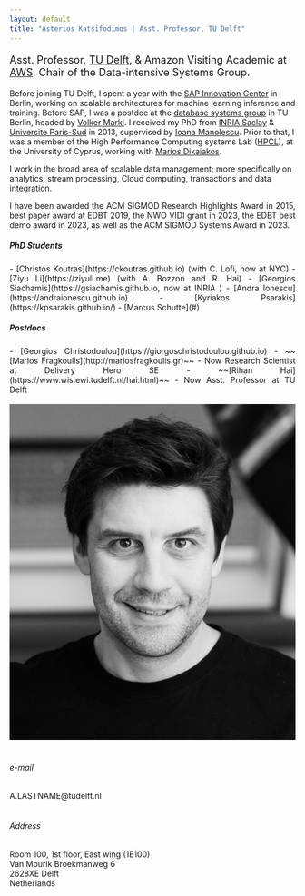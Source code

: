 ```yaml
---
layout: default
title: "Asterios Katsifodimos | Asst. Professor, TU Delft"
---
```


<!-- - - - - - - - - - - - - - - - -->


<div id="top" class="row">
<div class="col-sm-8">
<!-- <h3> Asterios Katsifodimos </h3> -->

<p class="lead" style="font-size: 130%">
Asst. Professor, <a href="http://www.tudelft.nl/">TU Delft</a>, &amp; Amazon Visiting Academic at <a href="https://aws.amazon.com"> AWS</a>. Chair of the Data-intensive Systems Group.
</p>

<p style="text-align: justify;">

Before joining TU Delft, I spent a year with the <a href="https://icn.sap.com">SAP Innovation Center</a> in Berlin, working on scalable architectures for machine learning inference and training. Before SAP, I was a postdoc at the <a href="http://www.dima.tu-berlin.de/menue/database_systems_and_information_management_group/?no_cache=1">database systems group</a> in TU Berlin, headed by <a href="https://www.dima.tu-berlin.de/menue/staff/volker_markl/">Volker Markl</a>. I received my PhD from <a href="http://www.inria.fr/saclay/">INRIA Saclay</a> &amp; <a href="http://www.u-psud.fr" >Universite Paris-Sud</a> in 2013, supervised by <a href="http://www-rocq.inria.fr/~manolesc/">Ioana Manolescu</a>. Prior to that, I was a member of the High Performance Computing systems Lab (<a href="http://grid.ucy.ac.cy">HPCL</a>), at the University of Cyprus, working with <a href="http://www.cs.ucy.ac.cy/~mdd/">Marios Dikaiakos</a>.
</p>

<p>
I work in the broad area of scalable data management; more specifically on analytics, stream processing, Cloud computing, transactions and data integration. 
</p>

<p style="text-align: justify;">
I have been awarded the ACM SIGMOD Research Highlights Award in 2015, best paper award at EDBT 2019, the NWO VIDI grant in 2023, the EDBT best demo award in 2023, as well as the ACM SIGMOD Systems Award in 2023.</p>


<!-- <div class="alert alert-warning" role="alert" markdown="1">
  I am searching for motivated **postdocs and PhD students** for <a href="https://www.youtube.com/watch?v=jMmEDPGeh0w">this project</a>. Drop me an email if you are interested! 
</div>  -->




<div style="text-align: justify;" class="col-sm-12">
<h5>PhD Students</h5>
<section markdown="1">
- [Christos Koutras](https://ckoutras.github.io) (with C. Lofi, now at NYC)
- [Ziyu Li](https://ziyuli.me) (with A. Bozzon and R. Hai)
- [Georgios Siachamis](https://gsiachamis.github.io, now at INRIA )
- [Andra Ionescu](https://andraionescu.github.io)
- [Kyriakos Psarakis](https://kpsarakis.github.io/)
- [Marcus Schutte](#)
</section>

<h5>Postdocs</h5>
<section markdown="1">
- [Georgios Christodoulou](https://giorgoschristodoulou.github.io)
- ~~[Marios Fragkoulis](http://mariosfragkoulis.gr)~~ - Now Research Scientist at Delivery Hero SE
- ~~[Rihan Hai](https://www.wis.ewi.tudelft.nl/hai.html)~~ - Now Asst. Professor at TU Delft
</section>

</div>

</div>

<div class="col-md-4">
<br/>
      <img src="assets/asterios.katsifodimos.jpg" class="img-thumbnail" alt="Asterios Kαtsifodimos - Αστέριος Κατσιφοδήμος">
<br/><br/>
<!-- <div class="col-sm-3"> -->
<h6> <span class="fa fa-envelope"></span> e-mail</h6>
A.LASTNAME@tudelft.nl
<br/><br/>
<h6> <span class="fa fa-map-marker"></span> Address</h6>
Room 100, 1st floor, East wing (1E100)<br/>
Van Mourik Broekmanweg 6<br/>
2628XE Delft<br/>
Netherlands

</div>

</div>


<!-- - - - - - - - - - - - - - - - -->
<!-- <div class="row-fluid">
    <div id="news" class="row">
    <div style="text-align: justify;" class="col-sm-8">
<h5>News</h5>

<section markdown="1">
- May 2023: Together with the Apache Flink team, we were awarded the <a href="https://sigmod.org/2023-sigmod-systems-award/">ACM SIGMOD Systems Award</a> 2023! 
- May 2023: Together with the Apache Flink team, we were awarded the <a href="https://sigmod.org/2023-sigmod-systems-award/">ACM SIGMOD Systems Award</a> 2023! 
- April 2023: We won the best paper award at EDBT 2023. 
- June 2022: I was awarded the VIDI grant (800K) from NWO! The funding will allow me to build a transactional actor-like Cloud programming model on top of dataflow systems!
- June 2022: I was promoted to Associate Professor. 
- October 2021: I have prepared a <a href="https://www.youtube.com/watch?v=jMmEDPGeh0w">video</a> for this year's Flink Forward. I pretty much describe what I am up to in the last couple of years.
- August 2021: <a href="https://delftdata.github.io/valentine">Valentine</a> was presented in this year's ICDE 2021 and demoed in VLDB 2021. 
- June 2021: We received the best <a href="https://dl.acm.org/doi/10.1145/3465480.3466920">paper</a> award in <a href="https://2021.debs.org">ACM DEBS 2021</a>, for our work on <a href="https://github.com/delftdata/flink-statefun-transactions">implementing</a> implementing transactions on Flink's Statefun. 
- March 2021: <a href="assets/publications/clonos-sigmod2021.pdf">Clonos</a>, a fault-tolerance scheme for stream processing will be presented in this year's SIGMOD 2021. 
- October 2020: We have implemented the schema matching algorithms of the last 20 years and <a href="https://delftdata.github.io/valentine">released them on Github</a> in order to create a benchmark. We offer datasets with ground truth too!
- April 2020: We will present a tutorial on <a href="https://streaming-research.github.io/Tutorial-SIGMOD-2020/"> the evolution of stream processing systems</a> during the last two decades, in SIGMOD 2020. 
- March 2020: Christos will be presenting our work on <a href="http://ceur-ws.org/Vol-2578/SEAData5.pdf">using embeddings for schema matching</a> in the SEAS workshop at EDBT 2020.
</section>
    </div>

<div class="col-md-4">
<a class="twitter-timeline" data-width="300" data-height="500" href="https://twitter.com/kAsterios?ref_src=twsrc%5Etfw">Tweets by Asterios</a> <script async src="https://platform.twitter.com/widgets.js" charset="utf-8"></script>
</div>
    </div> 
  
</div>  -->
















